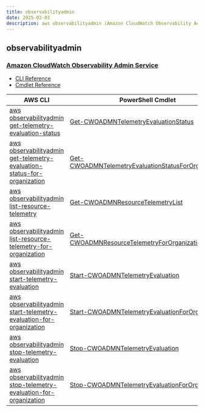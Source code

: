 ```yaml
---
title: observabilityadmin
date: 2025-02-03
description: aws observabilityadmin (Amazon CloudWatch Observability Admin Service) command/cmdlet list.
---
```


## observabilityadmin

### [Amazon CloudWatch Observability Admin Service](https://aws.amazon.com/cloudwatch/)

* [CLI Reference](https://awscli.amazonaws.com/v2/documentation/api/latest/reference/observabilityadmin/index.html)
* [Cmdlet Reference](https://docs.aws.amazon.com/powershell/latest/reference/items/ObservabilityAdmin_cmdlets.html)

|AWS CLI|PowerShell Cmdlet|
|----|----|
|[aws observabilityadmin get-telemetry-evaluation-status](https://awscli.amazonaws.com/v2/documentation/api/latest/reference/observabilityadmin/get-telemetry-evaluation-status.html)|[Get-CWOADMNTelemetryEvaluationStatus](https://docs.aws.amazon.com/powershell/latest/reference/items/Get-CWOADMNTelemetryEvaluationStatus.html)|
|[aws observabilityadmin get-telemetry-evaluation-status-for-organization](https://awscli.amazonaws.com/v2/documentation/api/latest/reference/observabilityadmin/get-telemetry-evaluation-status-for-organization.html)|[Get-CWOADMNTelemetryEvaluationStatusForOrganization](https://docs.aws.amazon.com/powershell/latest/reference/items/Get-CWOADMNTelemetryEvaluationStatusForOrganization.html)|
|[aws observabilityadmin list-resource-telemetry](https://awscli.amazonaws.com/v2/documentation/api/latest/reference/observabilityadmin/list-resource-telemetry.html)|[Get-CWOADMNResourceTelemetryList](https://docs.aws.amazon.com/powershell/latest/reference/items/Get-CWOADMNResourceTelemetryList.html)|
|[aws observabilityadmin list-resource-telemetry-for-organization](https://awscli.amazonaws.com/v2/documentation/api/latest/reference/observabilityadmin/list-resource-telemetry-for-organization.html)|[Get-CWOADMNResourceTelemetryForOrganizationList](https://docs.aws.amazon.com/powershell/latest/reference/items/Get-CWOADMNResourceTelemetryForOrganizationList.html)|
|[aws observabilityadmin start-telemetry-evaluation](https://awscli.amazonaws.com/v2/documentation/api/latest/reference/observabilityadmin/start-telemetry-evaluation.html)|[Start-CWOADMNTelemetryEvaluation](https://docs.aws.amazon.com/powershell/latest/reference/items/Start-CWOADMNTelemetryEvaluation.html)|
|[aws observabilityadmin start-telemetry-evaluation-for-organization](https://awscli.amazonaws.com/v2/documentation/api/latest/reference/observabilityadmin/start-telemetry-evaluation-for-organization.html)|[Start-CWOADMNTelemetryEvaluationForOrganization](https://docs.aws.amazon.com/powershell/latest/reference/items/Start-CWOADMNTelemetryEvaluationForOrganization.html)|
|[aws observabilityadmin stop-telemetry-evaluation](https://awscli.amazonaws.com/v2/documentation/api/latest/reference/observabilityadmin/stop-telemetry-evaluation.html)|[Stop-CWOADMNTelemetryEvaluation](https://docs.aws.amazon.com/powershell/latest/reference/items/Stop-CWOADMNTelemetryEvaluation.html)|
|[aws observabilityadmin stop-telemetry-evaluation-for-organization](https://awscli.amazonaws.com/v2/documentation/api/latest/reference/observabilityadmin/stop-telemetry-evaluation-for-organization.html)|[Stop-CWOADMNTelemetryEvaluationForOrganization](https://docs.aws.amazon.com/powershell/latest/reference/items/Stop-CWOADMNTelemetryEvaluationForOrganization.html)|

